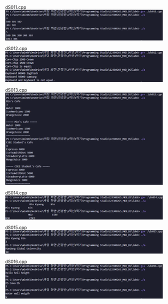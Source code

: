 dS011.cpp <br>
<img src = "https://github.com/min06150315/22300265_MKB_DS/blob/main/lab6/result/ds011.png">

dS012.cpp <br>
<img src = "https://github.com/min06150315/22300265_MKB_DS/blob/main/lab6/result/ds012.png">

dS013.cpp <br>
<img src = "https://github.com/min06150315/22300265_MKB_DS/blob/main/lab6/result/ds013.png">

dS014.cpp <br>
<img src = "https://github.com/min06150315/22300265_MKB_DS/blob/main/lab6/result/ds014.png">

dS015.cpp <br>
<img src = "https://github.com/min06150315/22300265_MKB_DS/blob/main/lab6/result/ds015.png">

dS016.cpp <br>
<img src = "https://github.com/min06150315/22300265_MKB_DS/blob/main/lab6/result/ds016.png">